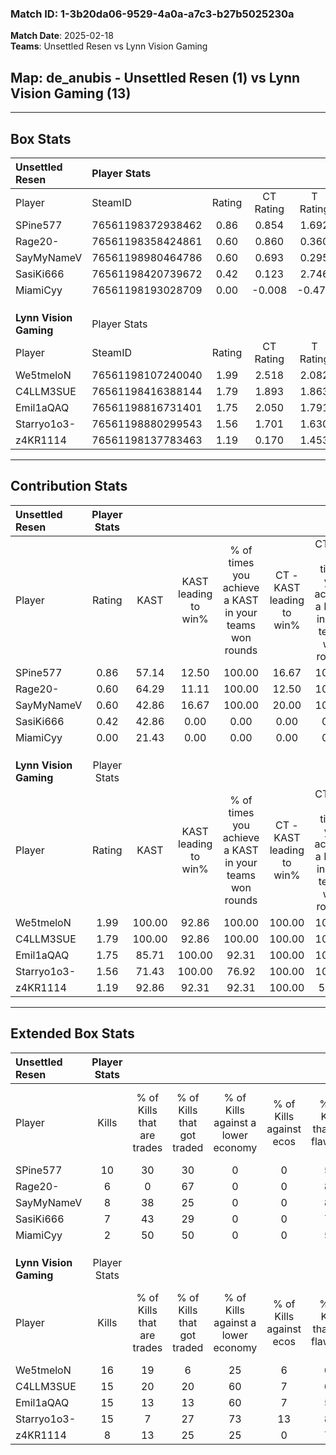 ### Match ID: 1-3b20da06-9529-4a0a-a7c3-b27b5025230a  
**Match Date**: 2025-02-18  
**Teams**: Unsettled Resen vs Lynn Vision Gaming  

## **Map**: de_anubis - Unsettled Resen (1) vs Lynn Vision Gaming (13)  
---  

## Box Stats  

| **Unsettled Resen**    | Player Stats      |        |           |          |        |       |       |         |        |      |     |
| :- | :- | :-: | :-: | :-: | :-: | :-: | :-: | :-: | :-: | :-: | :-: |
| Player                 | SteamID           | Rating | CT Rating | T Rating |  KAST  |  ADR  | Kills | Assists | Deaths | K/D  | HS% |
| SPine577               | 76561198372938462 |  0.86  |   0.854   |  1.692   | 57.14  | 78.6  |  10   |    1    |   13   | 0.77 | 60  |
| Rage20-                | 76561198358424861 |  0.60  |   0.860   |  0.360   | 64.29  | 65.3  |   6   |    3    |   14   | 0.43 | 50  |
| SayMyNameV             | 76561198980464786 |  0.60  |   0.693   |  0.295   | 42.86  | 79.8  |   8   |    1    |   14   | 0.57 | 12  |
| SasiKi666              | 76561198420739672 |  0.42  |   0.123   |  2.746   | 42.86  | 46.3  |   7   |    0    |   14   | 0.50 | 57  |
| MiamiCyy               | 76561198193028709 |  0.00  |  -0.008   |  -0.471  | 21.43  | 24.8  |   2   |    0    |   14   | 0.14 | 100 |
|                        |                   |        |           |          |        |       |       |         |        |      |     |
|                        |                   |        |           |          |        |       |       |         |        |      |     |
|                        |                   |        |           |          |        |       |       |         |        |      |     |
| **Lynn Vision Gaming** | Player Stats      |        |           |          |        |       |       |         |        |      |     |
| Player                 | SteamID           | Rating | CT Rating | T Rating |  KAST  |  ADR  | Kills | Assists | Deaths | K/D  | HS% |
| We5tmeloN              | 76561198107240040 |  1.99  |   2.518   |  2.082   | 100.00 | 133.8 |  16   |    7    |   7    | 2.29 | 93  |
| C4LLM3SUE              | 76561198416388144 |  1.79  |   1.893   |  1.863   | 100.00 | 99.5  |  15   |    3    |   7    | 2.14 | 53  |
| Emil1aQAQ              | 76561198816731401 |  1.75  |   2.050   |  1.791   | 85.71  | 98.3  |  15   |    2    |   5    | 3.00 | 86  |
| Starryo1o3-            | 76561198880299543 |  1.56  |   1.701   |  1.630   | 71.43  | 104.3 |  15   |    3    |   8    | 1.88 | 53  |
| z4KR1114               | 76561198137783463 |  1.19  |   0.170   |  1.453   | 92.86  | 56.1  |   8   |    1    |   6    | 1.33 | 25  |
---  

## Contribution Stats  

| **Unsettled Resen**    | Player Stats |        |                      |                                                        |                           |                                                             |                          |                                                            |
| :- | :-: | :-: | :-: | :-: | :-: | :-: | :-: | :-: |
| Player                 |    Rating    |  KAST  | KAST leading to win% | % of times you achieve a KAST in your teams won rounds | CT - KAST leading to win% | CT - % of times you achieve a KAST in your teams won rounds | T - KAST leading to win% | T - % of times you achieve a KAST in your teams won rounds |
| SPine577               |     0.86     | 57.14  |        12.50         |                         100.00                         |           16.67           |                           100.00                            |           0.00           |                            0.00                            |
| Rage20-                |     0.60     | 64.29  |        11.11         |                         100.00                         |           12.50           |                           100.00                            |           0.00           |                            0.00                            |
| SayMyNameV             |     0.60     | 42.86  |        16.67         |                         100.00                         |           20.00           |                           100.00                            |           0.00           |                            0.00                            |
| SasiKi666              |     0.42     | 42.86  |         0.00         |                          0.00                          |           0.00            |                            0.00                             |           0.00           |                            0.00                            |
| MiamiCyy               |     0.00     | 21.43  |         0.00         |                          0.00                          |           0.00            |                            0.00                             |           0.00           |                            0.00                            |
|                        |              |        |                      |                                                        |                           |                                                             |                          |                                                            |
|                        |              |        |                      |                                                        |                           |                                                             |                          |                                                            |
|                        |              |        |                      |                                                        |                           |                                                             |                          |                                                            |
| **Lynn Vision Gaming** | Player Stats |        |                      |                                                        |                           |                                                             |                          |                                                            |
| Player                 |    Rating    |  KAST  | KAST leading to win% | % of times you achieve a KAST in your teams won rounds | CT - KAST leading to win% | CT - % of times you achieve a KAST in your teams won rounds | T - KAST leading to win% | T - % of times you achieve a KAST in your teams won rounds |
| We5tmeloN              |     1.99     | 100.00 |        92.86         |                         100.00                         |          100.00           |                           100.00                            |          91.67           |                           100.00                           |
| C4LLM3SUE              |     1.79     | 100.00 |        92.86         |                         100.00                         |          100.00           |                           100.00                            |          91.67           |                           100.00                           |
| Emil1aQAQ              |     1.75     | 85.71  |        100.00        |                         92.31                          |          100.00           |                           100.00                            |          100.00          |                           90.91                            |
| Starryo1o3-            |     1.56     | 71.43  |        100.00        |                         76.92                          |          100.00           |                           100.00                            |          100.00          |                           72.73                            |
| z4KR1114               |     1.19     | 92.86  |        92.31         |                         92.31                          |          100.00           |                            50.00                            |          91.67           |                           100.00                           |
---  

## Extended Box Stats  

| **Unsettled Resen**    | Player Stats |                            |                            |                                    |                         |                              |                                 |        |                             |                                     |                          |                               |                            |
| :- | :-: | :-: | :-: | :-: | :-: | :-: | :-: | :-: | :-: | :-: | :-: | :-: | :-: |
| Player                 |    Kills     | % of Kills that are trades | % of Kills that got traded | % of Kills against a lower economy | % of Kills against ecos | % of Kills that are flawless | % of Kills that are close duels | Deaths | % of Deaths that get traded | % of Deaths against a lower economy | % of Deaths against ecos | % of Deaths that are flawless | % of Deaths that are close |
| SPine577               |      10      |             30             |             30             |                 0                  |            0            |              50              |               10                |   13   |             23              |                  0                  |            0             |              54               |             0              |
| Rage20-                |      6       |             0              |             67             |                 0                  |            0            |              83              |                0                |   14   |             36              |                  0                  |            0             |              64               |             14             |
| SayMyNameV             |      8       |             38             |             25             |                 0                  |            0            |              88              |                0                |   14   |              7              |                  0                  |            0             |              64               |             0              |
| SasiKi666              |      7       |             43             |             29             |                 0                  |            0            |              71              |                0                |   14   |             14              |                  0                  |            0             |              71               |             0              |
| MiamiCyy               |      2       |             50             |             50             |                 0                  |            0            |              50              |                0                |   14   |              7              |                  0                  |            0             |              86               |             0              |
|                        |              |                            |                            |                                    |                         |                              |                                 |        |                             |                                     |                          |                               |                            |
|                        |              |                            |                            |                                    |                         |                              |                                 |        |                             |                                     |                          |                               |                            |
|                        |              |                            |                            |                                    |                         |                              |                                 |        |                             |                                     |                          |                               |                            |
| **Lynn Vision Gaming** | Player Stats |                            |                            |                                    |                         |                              |                                 |        |                             |                                     |                          |                               |                            |
| Player                 |    Kills     | % of Kills that are trades | % of Kills that got traded | % of Kills against a lower economy | % of Kills against ecos | % of Kills that are flawless | % of Kills that are close duels | Deaths | % of Deaths that get traded | % of Deaths against a lower economy | % of Deaths against ecos | % of Deaths that are flawless | % of Deaths that are close |
| We5tmeloN              |      16      |             19             |             6              |                 25                 |            6            |              63              |                0                |   7    |             57              |                 43                  |            0             |              43               |             14             |
| C4LLM3SUE              |      15      |             20             |             20             |                 60                 |            7            |              67              |                7                |   7    |             29              |                 29                  |            0             |              71               |             0              |
| Emil1aQAQ              |      15      |             13             |             13             |                 60                 |            7            |              53              |                0                |   5    |             40              |                 20                  |            0             |              100              |             0              |
| Starryo1o3-            |      15      |             7              |             27             |                 73                 |           13            |              87              |                7                |   8    |             25              |                 38                  |            0             |              75               |             0              |
| z4KR1114               |      8       |             13             |             25             |                 25                 |            0            |              75              |                0                |   6    |             33              |                 50                  |            0             |              67               |             0              |
